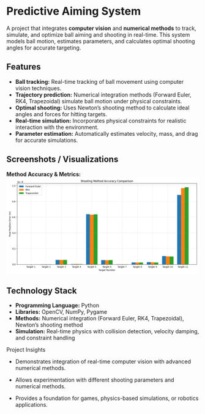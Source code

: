 # Predictive Aiming System

A project that integrates **computer vision** and **numerical methods** to track, simulate, and optimize ball aiming and shooting in real-time. This system models ball motion, estimates parameters, and calculates optimal shooting angles for accurate targeting.

## Features

- **Ball tracking:** Real-time tracking of ball movement using computer vision techniques.  
- **Trajectory prediction:** Numerical integration methods (Forward Euler, RK4, Trapezoidal) simulate ball motion under physical constraints.  
- **Optimal shooting:** Uses Newton’s shooting method to calculate ideal angles and forces for hitting targets.  
- **Real-time simulation:** Incorporates physical constraints for realistic interaction with the environment.  
- **Parameter estimation:** Automatically estimates velocity, mass, and drag for accurate simulations.  

## Screenshots / Visualizations

**Method Accuracy & Metrics:**  
![Method Metrics](fig1.png)

## Technology Stack

- **Programming Language:** Python  
- **Libraries:** OpenCV, NumPy, Pygame  
- **Methods:** Numerical integration (Forward Euler, RK4, Trapezoidal), Newton’s shooting method  
- **Simulation:** Real-time physics with collision detection, velocity damping, and constraint handling  

Project Insights

- Demonstrates integration of real-time computer vision with advanced numerical methods.

- Allows experimentation with different shooting parameters and numerical methods.

- Provides a foundation for games, physics-based simulations, or robotics applications.
